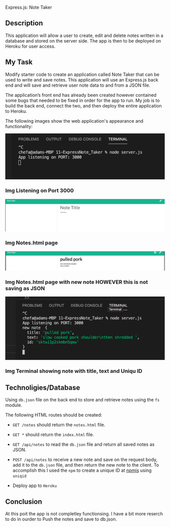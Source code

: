 Express.js: Note Taker

## Description
This application will allow a user to create, edit and delete notes written in a database and stored on the server side. The app is then to be deployed on Heroku for user access.

## My Task

Modify starter code to create an application called Note Taker that can be used to write and save notes. This application will use an Express.js back end and will save and retrieve user note data to and from a JSON file.

The application’s front end has already been created however contained some bugs that needed to be fixed in order for the app to run. My job is to build the back end, connect the two, and then deploy the entire application to Heroku.


The following images show the web application's appearance and functionality: 

![public/assets/Screen-ShotEjs-localhost3000.png](public/assets/Screen-ShotEjs-localhost3000.png)
### Img Listening on Port 3000

![public/assets/Screen-ShotEjs-HerokuDeploy.png](public/assets/Screen-ShotEjs-HerokuDeploy.png)
### Img Notes.html page

![public/assets/Screen-ShotEjs-Note.png](public/assets/Screen-ShotEjs-Note.png)
### Img Notes.html page with new note HOWEVER this is not saving as JSON

![public/assets/Screen-ShotEjs-terminalNoteID.png](public/assets/Screen-ShotEjs-terminalNoteID.png)
### Img Terminal showing note with title, text and Uniqu ID

## Technoligies/Database

Using `db.json` file on the back end to store and retrieve notes using the `fs` module.

The following HTML routes should be created:

* `GET /notes` should return the `notes.html` file.

* `GET *` should return the `index.html` file.

* `GET /api/notes` to read the `db.json` file and return all saved notes as JSON.

* `POST /api/notes` to receive a new note and save on the request body, add it to the `db.json` file, and then return the new note to the client. 
To accomplish this I used the `npm` to create a unique ID at [npmjs](https://www.npmjs.com/package/uniqid) using `uniqid`

* Deploy app to `Heroku`

## Conclusion
At this poit the app is not completley functionsing. I have a bit more reserch to do in ourder to Push the notes and save to db.json. 

